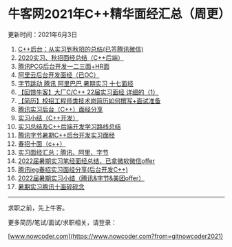 # 牛客网2021年C++精华面经汇总（周更）
更新时间：2021年6月3日
1. [C++后台：从实习到秋招的总结(已签腾讯微信)](https://www.nowcoder.com/discuss/586944?from=gitnowcoder2021)
2. [2020实习、秋招面经总结（C++后端）](https://www.nowcoder.com/discuss/592375?from=gitnowcoder2021)
3. [腾讯PCG后台开发一二三面+HR面](https://www.nowcoder.com/discuss/616698?from=gitnowcoder2021)
4. [阿里云后台开发面经（已OC）](https://www.nowcoder.com/discuss/617638?from=gitnowcoder2021)
5. [字节跳动 腾讯 阿里巴巴 暑期实习 十七面经](https://www.nowcoder.com/discuss/619406?from=gitnowcoder2021)
6. [【回馈牛客】大厂C/C++ 22届实习面经 详细的（1）](https://www.nowcoder.com/discuss/632497?from=gitnowcoder2021)
7. [【简历】校招工程师类技术岗简历如何撰写+面试准备](https://www.nowcoder.com/discuss/634906?from=gitnowcoder2021)
8. [腾讯实习后台（C++）面经分享](https://www.nowcoder.com/discuss/636014?from=gitnowcoder2021)
9. [实习小结（C++开发）](https://www.nowcoder.com/discuss/636113?from=gitnowcoder2021)
10. [实习总结及C++后端开发学习路线总结](https://www.nowcoder.com/discuss/637559?from=gitnowcoder2021)
11. [腾讯字节暑期C++后台开发实习面经](https://www.nowcoder.com/discuss/640138?from=gitnowcoder2021)
12. [春招十面（c++）](https://www.nowcoder.com/discuss/642937?from=gitnowcoder2021)
13. [实习面经汇总：腾讯、阿里、字节](https://www.nowcoder.com/discuss/646864?from=gitnowcoder2021)
14. [2022届暑期实习笔经面经总结，已拿微软微信offer](https://www.nowcoder.com/discuss/648274?from=gitnowcoder2021)
15. [腾讯ieg春招实习面经分享(后台开发C++)](https://www.nowcoder.com/discuss/651614?from=gitnowcoder2021)
16. [2022届暑期实习小结（腾讯&amp;字节&amp;美团offer）](https://www.nowcoder.com/discuss/653616?from=gitnowcoder2021)
17. [暑期实习腾讯十面碎碎念](https://www.nowcoder.com/discuss/656629?from=gitnowcoder2021)
---
求职之前，先上牛客。

更多简历/笔试/面试/求职相关，请登录：

[www.nowcoder.com](https://www.nowcoder.com?from=gitnowcoder2021)
